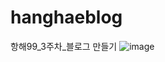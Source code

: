 # hanghaeblog
항해99_3주차_블로그 만들기
![image](https://user-images.githubusercontent.com/55370369/204784430-0b97e408-9f82-41a2-b91e-771b90cfb1aa.png)

